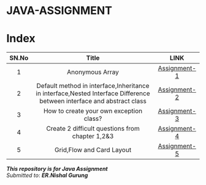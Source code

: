 # JAVA-ASSIGNMENT

# Index

SN.No | Title | LINK
:------:|:---------------:|:---:
1 | Anonymous Array | [Assignment-1](JAVA-ASSIGNMENT/Assignment-1/defaultInterface/README.md.md)
2 | Default method in interface,Inheritance in interface,Nested Interface Difference between interface and abstract class | [Assignment-2](JAVA-ASSIGNMENT/Assignment-2/README.md)
3 |How to create your own exception class? |[Assignment-3](JAVA-ASSIGNMENT/Assignment-3/README.md)
4 |Create 2 difficult questions from chapter 1,2&3 | [Assignment-4](JAVA-ASSIGNMENT/Assignment-4/README.md)
5|Grid,Flow and Card Layout  | [Assignment-5](JAVA-ASSIGNMENT/ASSIGNMENT-5)


***This repository is for Java Assignment***\
*Submitted to*: ***ER.Nishal Gurung***
